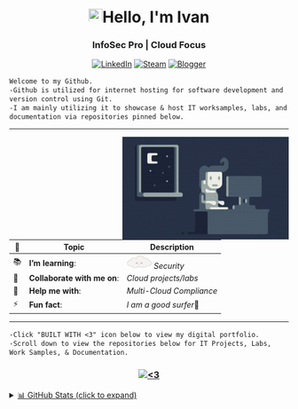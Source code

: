<h1 align="center"> <img src="https://media.giphy.com/media/hvRJCLFzcasrR4ia7z/giphy.gif" height ="25px" width="25px">Hello, I'm Ivan  </h1>

<h3 align="center">  InfoSec Pro | Cloud Focus </h3> 

<p align="center"> 
<a href="https://www.linkedin.com/in/ivanvlad/"><img alt="LinkedIn" src="https://img.shields.io/badge/LinkedIn-0077B5?style=for-the-badge&logo=linkedin&logoColor=white/"></a>
<a href="https://steamcommunity.com/id/IceCreamCookies/"><img alt="Steam" src="https://img.shields.io/badge/Steam-000000?style=for-the-badge&logo=steam&logoColor=white"></a>
<a href="https://medium.com/@IvanVladS"><img alt="Blogger" src="https://img.shields.io/badge/Blogger-FF5722?style=for-the-badge&logo=blogger&logoColor=white"></a>


<pre><code>Welcome to my Github.  
-Github is utilized for internet hosting for software development and version control using Git.  
-I am mainly utilizing it to showcase & host IT worksamples, labs, and documentation via repositories pinned below.
</code></pre>
---------------------------------------------------------------------------------------------------------------------------------------------------------------------------------

<img alt="Night Coding" src="https://raw.githubusercontent.com/AVS1508/AVS1508/master/assets/Night-Coding.gif" align="right"/>


| 🔭 | Topic | Description  |
| --------|-----------| ----------- |
| 📚 | **I’m learning**: | <img src="https://github.com/IvanVlademirS/IvanVlademirS/blob/7dc6ce4eda73a9fa90b78049e49f7257e1d7c1fd/a992fda7d46e66609b14edb33d03af0cbc9a7997r1-500-330_hq.gif" width="45" height="25"> *Security* |
| 👯 | **Collaborate with me on**: | *Cloud projects/labs* |
| 🤔 | **Help me with**: | *Multi-Cloud Compliance* |
| ⚡   | **Fun fact**: | *I am a good surfer*🌊 |

---------------------------------------------------------------------------------------------------------------------------------------------------------------------------------


<pre><code>-Click "BUILT WITH <3" icon below to view my digital portfolio.  
-Scroll down to view the repositories below for IT Projects, Labs, Work Samples, & Documentation.
</code></pre>

<h3 align="center"> 
<a href="https://ivanvlademirs.github.io/Digital_Career_Portfolio/"><img alt="<3" src="http://ForTheBadge.com/images/badges/built-with-love.svg ">
</h3>

<details>
<summary> 📊 GitHub Stats (click to expand) </summary>
<br>

![](https://github-profile-trophy.vercel.app/?username=IvanVlademirS&theme=juicyfresh&no-frame=false&no-bg=true&margin-w=4)
![](https://github-readme-stats.vercel.app/api?username=IvanVlademirS&theme=dark&hide_border=false&include_all_commits=false&count_private=false)<br/>
![](https://github-readme-stats.vercel.app/api/top-langs/?username=IvanVlademirS&theme=dark&hide_border=false&include_all_commits=false&count_private=false&layout=compact)

</details>
